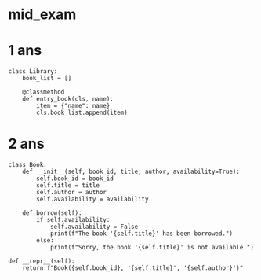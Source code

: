 # mid_exam

# 1 ans 

    class Library:
        book_list = [] 
    
        @classmethod
        def entry_book(cls, name):
            item = {"name": name}
            cls.book_list.append(item)



# 2 ans 
    
    class Book:
        def __init__(self, book_id, title, author, availability=True):
            self.book_id = book_id
            self.title = title
            self.author = author
            self.availability = availability
    
        def borrow(self):
            if self.availability:
                self.availability = False
                print(f"The book '{self.title}' has been borrowed.")
            else:
                print(f"Sorry, the book '{self.title}' is not available.")

    def __repr__(self):
        return f"Book({self.book_id}, '{self.title}', '{self.author}')"

